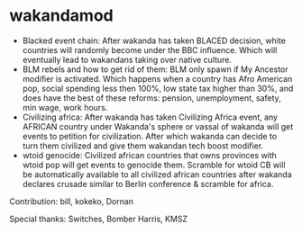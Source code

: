 # wakandamod
- Blacked event chain:
After wakanda has taken BLACED decision, white countries will randomly become under the BBC influence. Which will eventually lead to wakandans taking over native culture.
- BLM rebels and how to get rid of them:
BLM only spawn if My Ancestor modifier is activated. Which happens when a country has Afro American pop, social spending less then 100%, low state tax higher than 30%, and does have the best of these reforms: pension, unemployment, safety, min wage, work hours.
- Civilizing africa:
After wakanda has taken Civilizing Africa event, any AFRICAN country under Wakanda's sphere or vassal of wakanda will get events to petition for civilization. After which wakanda can decide to turn them civilized and give them wakandan tech boost modifier.
- wtoid genocide:
Civilized african countries that owns provinces with wtoid pop will get events to genocide them. Scramble for wtoid CB will be automatically available to all civilized african countries after wakanda declares crusade similar to Berlin conference & scramble for africa.  

Contribution:
bill, kokeko, Dornan

Special thanks:
Switches, Bomber Harris, KMSZ
